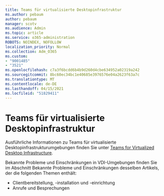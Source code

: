 ```yaml
---
title: Teams für virtualisierte Desktopinfrastruktur
ms.author: pebaum
author: pebaum
manager: scotv
ms.audience: Admin
ms.topic: article
ms.service: o365-administration
ROBOTS: NOINDEX, NOFOLLOW
localization_priority: Normal
ms.collection: Adm_O365
ms.custom:
- "9001485"
- "3521"
ms.openlocfilehash: c7a3f6bcdd6b4b9d260d4cbe634952a02319a242
ms.sourcegitcommit: 8bc60ec34bc1e40685e3976576e04a2623f63a7c
ms.translationtype: MT
ms.contentlocale: de-DE
ms.lasthandoff: 04/15/2021
ms.locfileid: "51829411"
---
```

# <a name="teams-for-virtualized-desktop-infrastructure"></a>Teams für virtualisierte Desktopinfrastruktur

Ausführliche Informationen zu Teams für virtualisierte Desktopinfrastrukturumgebungen finden Sie unter [Teams for Virtualized Desktop Infrastructure](https://docs.microsoft.com/microsoftteams/teams-for-vdi).

Bekannte Probleme und Einschränkungen in VDI-Umgebungen finden Sie im Abschnitt Bekannte Probleme und Einschränkungen desselben Artikels, der die folgenden Themen enthält: [](https://docs.microsoft.com/microsoftteams/teams-for-vdi#known-issues-and-limitations)
 - Clientbereitstellung, -installation und -einrichtung
 - Anrufe und Besprechungen